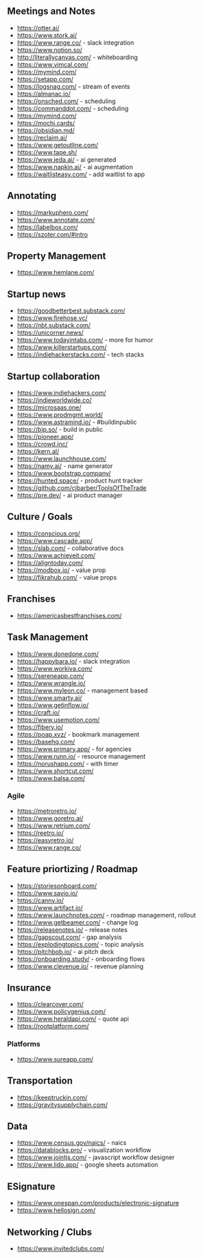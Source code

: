 ## Meetings and Notes

- https://otter.ai/
- https://www.stork.ai/
- https://www.range.co/ - slack integration
- https://www.notion.so/
- http://literallycanvas.com/ - whiteboarding
- https://www.vimcal.com/
- https://mymind.com/
- https://setapp.com/
- https://logsnag.com/ - stream of events
- https://almanac.io/
- https://onsched.com/ - scheduling
- https://commanddot.com/ - scheduling
- https://mymind.com/
- https://mochi.cards/
- https://obsidian.md/
- https://reclaim.ai/
- https://www.getoutline.com/
- https://www.tape.sh/
- https://www.jeda.ai/ - ai generated
- https://www.napkin.ai/ - ai augmentation
- https://waitlisteasy.com/ - add waitlist to app

## Annotating

- https://markuphero.com/
- https://www.annotate.com/
- https://labelbox.com/
- https://szoter.com/#intro

## Property Management

- https://www.hemlane.com/

## Startup news

- https://goodbetterbest.substack.com/
- https://www.firehose.vc/
- https://nbt.substack.com/
- https://unicorner.news/
- https://www.todayintabs.com/ - more for humor
- https://www.killerstartups.com/
- https://indiehackerstacks.com/ - tech stacks

## Startup collaboration

- https://www.indiehackers.com/
- https://indieworldwide.co/
- https://microsaas.one/
- https://www.prodmgmt.world/
- https://www.astramind.io/ - #buildinpublic
- https://bip.so/ - build in public
- https://pioneer.app/
- https://crowd.inc/
- https://kern.al/
- https://www.launchhouse.com/
- https://namy.ai/ - name generator
- https://www.bootstrap.company/
- https://hunted.space/ - product hunt tracker
- https://github.com/cjbarber/ToolsOfTheTrade
- https://pre.dev/ - ai product manager

## Culture / Goals

- https://conscious.org/
- https://www.cascade.app/
- https://slab.com/ - collaborative docs
- https://www.achieveit.com/
- https://aligntoday.com/
- https://modbox.io/ - value prop
- https://fikrahub.com/ - value props

## Franchises

- https://americasbestfranchises.com/

## Task Management

- https://www.donedone.com/
- https://happybara.io/ - slack integration
- https://www.workiva.com/
- https://sereneapp.com/
- https://www.wrangle.io/
- https://www.myleon.co/ - management based
- https://www.smarty.ai/
- https://www.getinflow.io/
- https://craft.io/
- https://www.usemotion.com/
- https://fibery.io/
- https://poap.xyz/ - bookmark management
- https://basehq.com/
- https://www.primary.app/ - for agencies
- https://www.runn.io/ - resource management
- https://norushapp.com/ - with timer
- https://www.shortcut.com/
- https://www.balsa.com/

### Agile

- https://metroretro.io/
- https://www.goretro.ai/
- https://www.retrium.com/
- https://reetro.io/
- https://easyretro.io/
- https://www.range.co/

## Feature priortizing / Roadmap

- https://storiesonboard.com/
- https://www.savio.io/
- https://canny.io/
- https://www.artifact.io/
- https://www.launchnotes.com/ - roadmap management, rollout
- https://www.getbeamer.com/ - change log
- https://releasenotes.io/ - release notes
- https://gapscout.com/ - gap analysis
- https://explodingtopics.com/ - topic analysis
- https://pitchbob.io/ - ai pitch deck
- https://onboarding.study/ - onboarding flows
- https://www.clevenue.io/ - revenue planning

## Insurance

- https://clearcover.com/
- https://www.policygenius.com/
- https://www.heraldapi.com/ - quote api
- https://rootplatform.com/

### Platforms

- https://www.sureapp.com/

## Transportation

- https://keeptruckin.com/
- https://gravitysupplychain.com/

## Data

- https://www.census.gov/naics/ - naics
- https://datablocks.pro/ - visualization workflow
- https://www.jointjs.com/ - javascript workflow designer
- https://www.lido.app/ - google sheets automation

## ESignature

- https://www.onespan.com/products/electronic-signature
- https://www.hellosign.com/

## Networking / Clubs

- https://www.invitedclubs.com/
